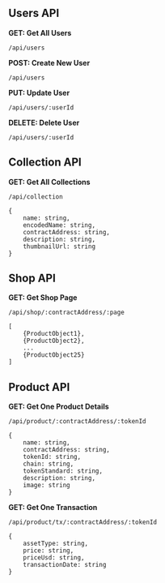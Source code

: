 ## Users API

**GET: Get All Users**
```
/api/users
```

**POST: Create New User**
```
/api/users
```

**PUT: Update User**
```
/api/users/:userId
```

**DELETE: Delete User**
```
/api/users/:userId
```

## Collection API

**GET: Get All Collections**
```
/api/collection
```
```
{
    name: string,
    encodedName: string,
    contractAddress: string,
    description: string,
    thumbnailUrl: string
}
```

## Shop API

**GET: Get Shop Page**
```
/api/shop/:contractAddress/:page
```
```
[
    {ProductObject1},
    {ProductObject2},
    ...
    {ProductObject25}
]
```

## Product API

**GET: Get One Product Details**
```
/api/product/:contractAddress/:tokenId
```
```
{
    name: string,
    contractAddress: string,
    tokenId: string,
    chain: string,
    tokenStandard: string,
    description: string,
    image: string
}
```

**GET: Get One Transaction**
```
/api/product/tx/:contractAddress/:tokenId
```
```
{
    assetType: string,
    price: string,
    priceUsd: string,
    transactionDate: string
}
```
